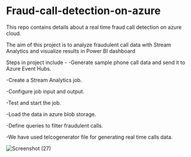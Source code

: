 # Fraud-call-detection-on-azure

This repo contains details about a real time fraud call detection on azure cloud.

The aim of this project is to analyze fraudulent call data with Stream Analytics and visualize results in Power BI dashboard

Steps in project include -
-Generate sample phone call data and send it to Azure Event Hubs.

-Create a Stream Analytics job.

-Configure job input and output.

-Test and start the job.

-Load the data in azure blob storage.


-Define queries to filter fraudulent calls.

-We have used telcogenerator file for generating real time calls data.


![Screenshot (27)](https://github.com/Erkeshav7/Fraud-call-detection-on-azure/assets/55995277/bc5b9ace-0464-46a8-bb37-68bc8bd1dd37)





